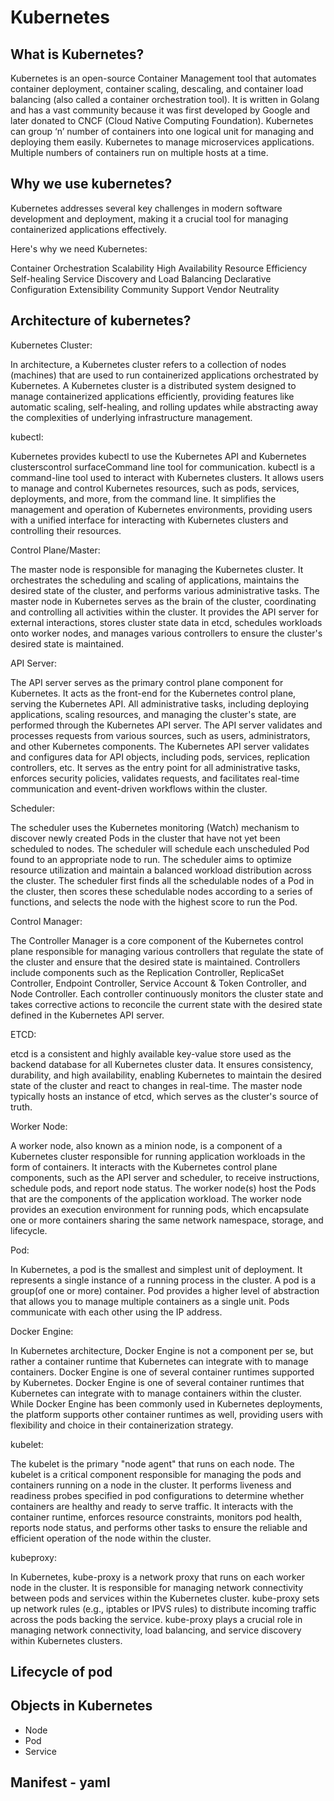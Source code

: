 # Kubernetes

## What is Kubernetes?
Kubernetes is an open-source Container Management tool that automates container deployment, container scaling, descaling, and container load balancing (also called a container orchestration tool).
It is written in Golang and has a vast community because it was first developed by Google and later donated to CNCF (Cloud Native Computing Foundation).
Kubernetes can group ‘n’ number of containers into one logical unit for managing and deploying them easily.
Kubernetes to manage microservices applications.
Multiple numbers of containers run on multiple hosts at a time.

## Why we use kubernetes?
Kubernetes addresses several key challenges in modern software development and deployment, making it a crucial tool for managing containerized applications effectively.

Here's why we need Kubernetes:

Container Orchestration
Scalability
High Availability
Resource Efficiency
Self-healing
Service Discovery and Load Balancing
Declarative Configuration
Extensibility
Community Support
Vendor Neutrality

## Architecture of kubernetes?

Kubernetes Cluster:

In architecture, a Kubernetes cluster refers to a collection of nodes (machines) that are used to run containerized applications orchestrated by Kubernetes.
A Kubernetes cluster is a distributed system designed to manage containerized applications efficiently, providing features like automatic scaling, self-healing, and rolling updates while abstracting away the complexities of underlying infrastructure management.

kubectl:

Kubernetes provides kubectl to use the Kubernetes API and Kubernetes clusterscontrol surfaceCommand line tool for communication.
kubectl is a command-line tool used to interact with Kubernetes clusters.
It allows users to manage and control Kubernetes resources, such as pods, services, deployments, and more, from the command line.
It simplifies the management and operation of Kubernetes environments, providing users with a unified interface for interacting with Kubernetes clusters and controlling their resources.

Control Plane/Master:

The master node is responsible for managing the Kubernetes cluster.
It orchestrates the scheduling and scaling of applications, maintains the desired state of the cluster, and performs various administrative tasks.
The master node in Kubernetes serves as the brain of the cluster, coordinating and controlling all activities within the cluster.
It provides the API server for external interactions, stores cluster state data in etcd, schedules workloads onto worker nodes, and manages various controllers to ensure the cluster's desired state is maintained.

API Server:

The API server serves as the primary control plane component for Kubernetes.
It acts as the front-end for the Kubernetes control plane, serving the Kubernetes API.
All administrative tasks, including deploying applications, scaling resources, and managing the cluster's state, are performed through the Kubernetes API server.
The API server validates and processes requests from various sources, such as users, administrators, and other Kubernetes components.
The Kubernetes API server validates and configures data for API objects, including pods, services, replication controllers, etc.
It serves as the entry point for all administrative tasks, enforces security policies, validates requests, and facilitates real-time communication and event-driven workflows within the cluster.

Scheduler:

The scheduler uses the Kubernetes monitoring (Watch) mechanism to discover newly created Pods in the cluster that have not yet been scheduled to nodes.
The scheduler will schedule each unscheduled Pod found to an appropriate node to run.
The scheduler aims to optimize resource utilization and maintain a balanced workload distribution across the cluster.
The scheduler first finds all the schedulable nodes of a Pod in the cluster, then scores these schedulable nodes according to a series of functions, and selects the node with the highest score to run the Pod.

Control Manager:

The Controller Manager is a core component of the Kubernetes control plane responsible for managing various controllers that regulate the state of the cluster and ensure that the desired state is maintained.
Controllers include components such as the Replication Controller, ReplicaSet Controller, Endpoint Controller, Service Account & Token Controller, and Node Controller.
Each controller continuously monitors the cluster state and takes corrective actions to reconcile the current state with the desired state defined in the Kubernetes API server.

ETCD:

etcd is a consistent and highly available key-value store used as the backend database for all Kubernetes cluster data.
It ensures consistency, durability, and high availability, enabling Kubernetes to maintain the desired state of the cluster and react to changes in real-time.
The master node typically hosts an instance of etcd, which serves as the cluster's source of truth.

Worker Node:

A worker node, also known as a minion node, is a component of a Kubernetes cluster responsible for running application workloads in the form of containers.
It interacts with the Kubernetes control plane components, such as the API server and scheduler, to receive instructions, schedule pods, and report node status.
The worker node(s) host the Pods that are the components of the application workload.
The worker node provides an execution environment for running pods, which encapsulate one or more containers sharing the same network namespace, storage, and lifecycle.

Pod:

In Kubernetes, a pod is the smallest and simplest unit of deployment.
It represents a single instance of a running process in the cluster.
A pod is a group(of one or more) container.
Pod provides a higher level of abstraction that allows you to manage multiple containers as a single unit.
Pods communicate with each other using the IP address.

Docker Engine:

In Kubernetes architecture, Docker Engine is not a component per se, but rather a container runtime that Kubernetes can integrate with to manage containers.
Docker Engine is one of several container runtimes supported by Kubernetes.
Docker Engine is one of several container runtimes that Kubernetes can integrate with to manage containers within the cluster.
While Docker Engine has been commonly used in Kubernetes deployments, the platform supports other container runtimes as well, providing users with flexibility and choice in their containerization strategy.

kubelet:

The kubelet is the primary "node agent" that runs on each node.
The kubelet is a critical component responsible for managing the pods and containers running on a node in the cluster.
It performs liveness and readiness probes specified in pod configurations to determine whether containers are healthy and ready to serve traffic.
It interacts with the container runtime, enforces resource constraints, monitors pod health, reports node status, and performs other tasks to ensure the reliable and efficient operation of the node within the cluster.

kubeproxy:

In Kubernetes, kube-proxy is a network proxy that runs on each worker node in the cluster.
It is responsible for managing network connectivity between pods and services within the Kubernetes cluster.
kube-proxy sets up network rules (e.g., iptables or IPVS rules) to distribute incoming traffic across the pods backing the service.
kube-proxy plays a crucial role in managing network connectivity, load balancing, and service discovery within Kubernetes clusters.

## Lifecycle of pod

## Objects in Kubernetes
- Node
- Pod
- Service

## Manifest - yaml
